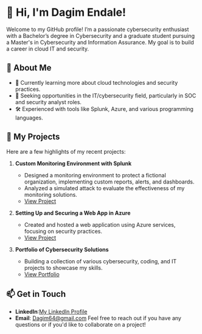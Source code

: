 # 👋 Hi, I'm Dagim Endale!

Welcome to my GitHub profile! I’m a passionate cybersecurity enthusiast with a Bachelor’s degree in Cybersecurity and a graduate student pursuing a Master's in Cybersecurity and Information Assurance. My goal is to build a career in cloud IT and security.

## 🌟 About Me
- 🌱 Currently learning more about cloud technologies and security practices.
- 💼 Seeking opportunities in the IT/cybersecurity field, particularly in SOC and security analyst roles.
- 🛠️ Experienced with tools like Splunk, Azure, and various programming languages.

## 📂 My Projects
Here are a few highlights of my recent projects:
1. **Custom Monitoring Environment with Splunk**
   - Designed a monitoring environment to protect a fictional organization, implementing custom reports, alerts, and dashboards.
   - Analyzed a simulated attack to evaluate the effectiveness of my monitoring solutions.
   - [View Project](link_to_your_project_repository)

2. **Setting Up and Securing a Web App in Azure**
   - Created and hosted a web application using Azure services, focusing on security practices.
   - [View Project](link_to_your_project_repository)

3. **Portfolio of Cybersecurity Solutions**
   - Building a collection of various cybersecurity, coding, and IT projects to showcase my skills.
   - [View Portfolio](link_to_your_portfolio)

## 📫 Get in Touch
- **LinkedIn**:[My LinkedIn Profile](https://www.linkedin.com/in/dagimendale)
- **Email**: Dagim64@gmail.com
Feel free to reach out if you have any questions or if you'd like to collaborate on a project!
